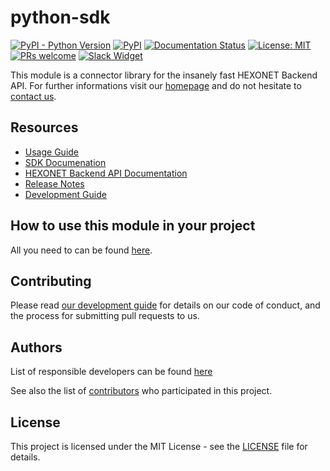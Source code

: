 # python-sdk


[![PyPI - Python Version](https://img.shields.io/pypi/pyversions/hexonet.apiconnector.svg)](https://www.python.org/)
[![PyPI](https://img.shields.io/pypi/v/hexonet.apiconnector.svg)](https://pypi.org/project/hexonet.apiconnector/)
[![Documentation Status](https://readthedocs.org/projects/hexonet-python-sdk/badge/?version=latest)](https://hexonet-python-sdk.readthedocs.io/en/latest/?badge=latest)
[![License: MIT](https://img.shields.io/badge/License-MIT-blue.svg)](https://opensource.org/licenses/MIT)
[![PRs welcome](https://img.shields.io/badge/PRs-welcome-brightgreen.svg)](https://github.com/hexonet/php-sdk/blob/master/CONTRIBUTING.md)
[![Slack Widget](https://camo.githubusercontent.com/984828c0b020357921853f59eaaa65aaee755542/68747470733a2f2f73332e65752d63656e7472616c2d312e616d617a6f6e6177732e636f6d2f6e6774756e612f6a6f696e2d75732d6f6e2d736c61636b2e706e67)](https://hexonet-sdk.slack.com/messages/CBF4RM7KK)

This module is a connector library for the insanely fast HEXONET Backend API. For further informations visit our [homepage](http://hexonet.net) and do not hesitate to [contact us](https://www.hexonet.net/contact).

## Resources

* [Usage Guide](https://hexonet-python-sdk.readthedocs.io/en/latest/#usage-guide)
* [SDK Documenation](https://hexonet-python-sdk.readthedocs.io/en/latest/#sdk-documentation)
* [HEXONET Backend API Documentation](https://github.com/hexonet/hexonet-api-documentation/tree/master/API)
* [Release Notes](https://github.com/hexonet/python-sdk/releases)
* [Development Guide](https://hexonet-python-sdk.readthedocs.io/en/latest/developmentguide.html)

## How to use this module in your project
All you need to can be found [here](https://hexonet-python-sdk.readthedocs.io/en/latest/#usage-guide).

## Contributing

Please read [our development guide](https://hexonet-python-sdk.readthedocs.io/en/latest/developmentguide.html) for details on our code of conduct, and the process for submitting pull requests to us.

## Authors

List of responsible developers can be found [here](https://github.com/hexonet/python-sdk/blob/master/AUTHORS.md)

See also the list of [contributors](https://github.com/hexonet/php-sdk/graphs/contributors) who participated in this project.

## License

This project is licensed under the MIT License - see the [LICENSE](LICENSE) file for details.
